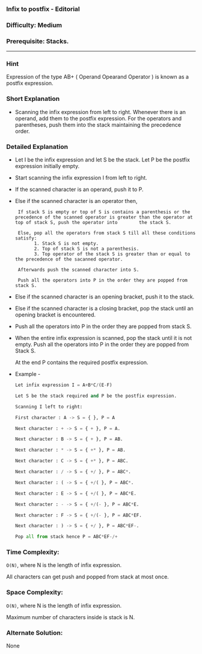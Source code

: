
### Infix to postfix - Editorial

### Difficulty:  Medium

### Prerequisite:  Stacks.
---
### Hint

Expression of the type AB+ ( Operand Opearand Operator ) is known as a postfix expression. 

### Short Explanation

* Scanning the infix expression from left to right. Whenever there is an operand, add them to the postfix expression. For the operators and parentheses, push them into the stack maintaining the precedence order.

### Detailed Explanation

* Let I be the infix expression and let S be the stack. Let P be the postfix expression initially empty.
* Start scanning the infix expression I from left to right.
 
* If the scanned character is an operand, push it to P.
 
* Else if the scanned character is an operator then,
       
       If stack S is empty or top of S is contains a parenthesis or the precedence of the scanned operator is greater than the operator at top of stack S, push the operator into        the stack S.
       
       Else, pop all the operators from stack S till all these conditions satisfy:
             1. Stack S is not empty.
             2. Top of stack S is not a parenthesis.
             3. Top operator of the stack S is greater than or equal to the precedence of the sacanned operator.
       
       Afterwards push the scanned character into S.

       Push all the operators into P in the order they are popped from stack S.

* Else if the scanned character is an opening bracket, push it to the stack. 
* Else if the scanned character is a closing bracket, pop the stack until an opening bracket is encountered.
* 
  Push all the operators into P in the order they are popped from stack S. 

* When the entire infix expression is scanned, pop the stack until it is not empty. Push all the operators into P in the order they are popped from Stack S.
 
  At the end P contains the required postfix expression.

* Example -
  ```python
  Let infix expression I = A+B*C/(E-F)
  
  Let S be the stack required and P be the postfix expression.

  Scanning I left to right:

  First character : A -> S = { }, P = A
  
  Next character : + -> S = { + }, P = A.
  
  Next character : B -> S = { + }, P = AB.
  
  Next character : * -> S = { +* }, P = AB.
  
  Next character : C -> S = { +* }, P = ABC.
  
  Next character : / -> S = { +/ }, P = ABC*.
  
  Next character : ( -> S = { +/( }, P = ABC*.
  
  Next character : E -> S = { +/( }, P = ABC*E.
  
  Next character : - -> S = { +/(- }, P = ABC*E.
  
  Next character : F -> S = { +/(- }, P = ABC*EF.
  
  Next character : ) -> S = { +/ }, P = ABC*EF-.
  
  Pop all from stack hence P = ABC*EF-/+
  ```
  

### Time Complexity:

`O(N)`, where N is the length of infix expression.

All characters can get push and popped from stack at most once.

### Space Complexity:

`O(N)`, where N is the length of infix expression.

Maximum number of characters inside is stack is N.

### Alternate Solution:
None
